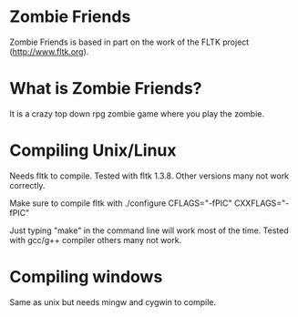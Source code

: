# Zombie Friends
Zombie Friends is based in part on the work of the FLTK project (http://www.fltk.org).

# What is Zombie Friends?
It is a crazy top down rpg zombie game where you play the
zombie.

# Compiling Unix/Linux
Needs fltk to compile.  Tested with fltk 1.3.8.  Other versions many not work correctly.

Make sure to compile fltk with ./configure CFLAGS="-fPIC" CXXFLAGS="-fPIC"

Just typing "make" in the command line will work most of the
time.  Tested with gcc/g++ compiler others many not work.

# Compiling windows
Same as unix but needs mingw and cygwin to compile.
